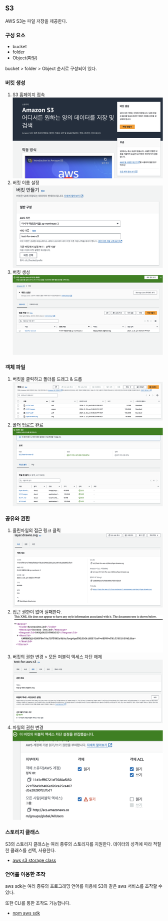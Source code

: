 ## S3

AWS S3는 파일 저장을 제공한다.

### 구성 요소

- bucket
- folder
- Object(파일)

bucket > folder > Object 순서로 구성되어 있다.

### 버킷 생성

1. S3 홈페이지 접속
![alt text](images/s3main.png)
2. 버킷 이름 설정
![alt text](images/namingBucket.png)
3. 버킷 생성
![alt text](images/createBucket.png)

### 객체 파일

1. 버킷을 클릭하고 폴더를 드래그 & 드롭
![alt text](images/checkUploadedFiles.png)
2. 폴더 업로드 완료
![alt text](images/uploadFolder.png)

### 공유와 권한

1. 올린파일의 접근 링크 클릭
![alt text](images/fileInfo.png)
2. 접근 권한이 없어 실패한다.
![alt text](images/accesDenied.png)
3. 버킷의 권한 변경 > 모든 퍼블릭 엑세스 차단 해제
![alt text](images/permissionSetting.png)
4. 파일의 권한 변경
![alt text](images/publicAccessOn.png)

### 스토리지 클래스

S3의 스토리지 클래스는 여러 종류의 스토리지를 지원한다. 데이터의 성격에 따라 적절한 클래스를 선택, 사용한다.

- [aws s3 storage class](https://docs.aws.amazon.com/ko_kr/AmazonS3/latest/userguide/storage-class-intro.html)

### 언어를 이용한 조작

aws sdk는 여러 종류의 프로그래밍 언어를 이용해 S3와 같은 aws 서비스를 조작할 수 있다.

또한 CLI를 통한 조작도 가능합니다.

- [npm aws sdk](https://www.npmjs.com/package/aws-sdk)
